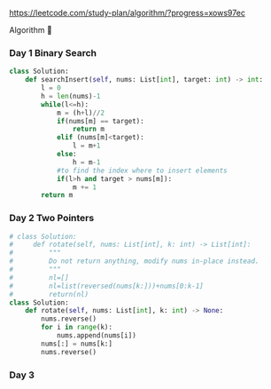 https://leetcode.com/study-plan/algorithm/?progress=xows97ec

Algorithm 🧮

### Day 1 Binary Search
```python
class Solution:
    def searchInsert(self, nums: List[int], target: int) -> int:
        l = 0
        h = len(nums)-1
        while(l<=h):
            m = (h+l)//2
            if(nums[m] == target):
                return m
            elif (nums[m]<target):
                l = m+1
            else:
                h = m-1
            #to find the index where to insert elements
            if(l>h and target > nums[m]):
                m += 1
        return m
```

### Day 2 Two Pointers
```python
# class Solution:
#     def rotate(self, nums: List[int], k: int) -> List[int]:
#         """
#         Do not return anything, modify nums in-place instead.
#         """
#         nl=[]
#         nl=list(reversed(nums[k:]))+nums[0:k-1]
#         return(nl)
class Solution:
    def rotate(self, nums: List[int], k: int) -> None:
        nums.reverse()
        for i in range(k):
            nums.append(nums[i])
        nums[:] = nums[k:]
        nums.reverse()
```

### Day 3
```python


```
